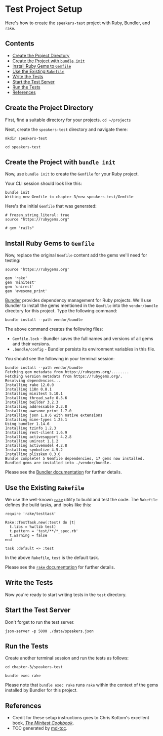 Test Project Setup
==================
Here's how to create the `speakers-test` project with Ruby, Bundler, and `rake`.

## Contents
- [Create the Project Directory](#create-the-project-directory)
- [Create the Project with `bundle init`](#create-the-project-with-bundle-init)
- [Install Ruby Gems to `Gemfile`](#install-ruby-gems-to-gemfile)
- [Use the Existing `Rakefile`](#use-the-existing-rakefile)
- [Write the Tests](#write-the-tests)
- [Start the Test Server](#start-the-test-server)
- [Run the Tests](#run-the-tests)
- [References](#references)


## Create the Project Directory
First, find a suitable directory for your projects.
`cd ~/projects`

Next, create the `speakers-test` directory and navigate there:
```
mkdir speakers-test

cd speakers-test
```


## Create the Project with `bundle init`
Now, use `bundle init` to create the `Gemfile` for your Ruby project.

Your CLI session should look like this:

```
bundle init
Writing new Gemfile to chapter-3/new-speakers-test/Gemfile
```

Here's the initial `Gemfile` that was generated:

```
# frozen_string_literal: true
source "https://rubygems.org"

# gem "rails"
```


## Install Ruby Gems to `Gemfile`
Now, replace the original `Gemfile` content add the gems we'll need for testing:

```
source 'https://rubygems.org'

gem 'rake'
gem 'minitest'
gem 'unirest'
gem 'awesome_print'
```

[Bundler](http://bundler.io) provides dependency management for Ruby projects.
We'll use Bundler to install the gems mentioned in the `Gemfile` into the
`vendor/bundle` directory for this project. Type the following command:

```
bundle install --path vendor/bundle
```

The above command creates the following files:

* `Gemfile.lock` - Bundler saves the full names and versions of all gems and their versions.
* `.bundle/config` - Bundler persists its environment variables in this file.

You should see the following in your terminal session:

```
bundle install --path vendor/bundle
Fetching gem metadata from https://rubygems.org/........
Fetching version metadata from https://rubygems.org/.
Resolving dependencies...
Installing rake 12.0.0
Installing i18n 0.8.1
Installing minitest 5.10.1
Installing thread_safe 0.3.6
Installing builder 3.2.3
Installing addressable 2.3.8
Installing awesome_print 1.7.0
Installing json 1.8.6 with native extensions
Installing mime-types 1.25.1
Using bundler 1.14.6
Installing tzinfo 1.2.3
Installing rest-client 1.6.9
Installing activesupport 4.2.8
Installing unirest 1.1.2
Installing activemodel 4.2.8
Installing symbolize 4.5.2
Installing plissken 0.3.0
Bundle complete! 5 Gemfile dependencies, 17 gems now installed.
Bundled gems are installed into ./vendor/bundle.
```

Please see the [Bundler documentation](http://bundler.io) for further details.


## Use the Existing `Rakefile`
We use the well-known [`rake`](http://rake.rubyforge.org) utility to build
and test the code. The `Rakefile` defines the build tasks, and looks like this:

```
require 'rake/testtask'

Rake::TestTask.new(:test) do |t|
  t.libs = %w(lib test)
  t.pattern = 'test/**/*_spec.rb'
  t.warning = false
end

task :default => :test
```

In the above `Rakefile`, `test` is the default task.

Please see the [`rake` documentation](http://rake.rubyforge.org) for further details.


## Write the Tests
Now you're ready to start writing tests in the `test` directory.


## Start the Test Server
Don't forget to run the test server.
```
json-server -p 5000 ./data/speakers.json
```


## Run the Tests
Create another terminal session and run the tests as follows:
```
cd chapter-3/speakers-test

bundle exec rake
```

Please note that `bundle exec rake` runs `rake` within the context of the 
gems installed by Bundler for this project.


## References
* Credit for these setup instructions goes to Chris Kottom's excellent
book, [_The Minitest Cookbook_](https://chriskottom.com/minitestcookbook).
* TOC generated by [md-toc](https://www.npmjs.com/package/md-toc).
